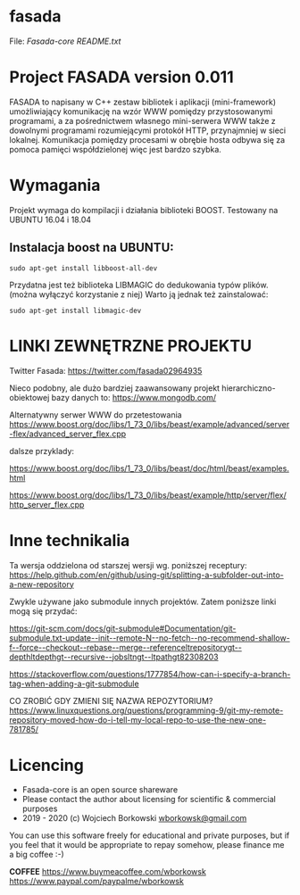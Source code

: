 # fasada
File: _Fasada-core README.txt_

# Project FASADA version 0.011 

FASADA to napisany w C++ zestaw bibliotek i aplikacji (mini-framework) umożliwiający komunikację na wzór WWW 
pomiędzy przystosowanymi programami, a za pośrednictwem własnego mini-serwera WWW także z dowolnymi programami 
rozumiejącymi protokół HTTP, przynajmniej w sieci lokalnej.
Komunikacja pomiędzy procesami w obrębie hosta odbywa się za pomoca pamięci współdzielonej więc jest bardzo szybka.

# Wymagania

Projekt wymaga do kompilacji i działania biblioteki BOOST.
Testowany na UBUNTU 16.04 i 18.04

## Instalacja boost na UBUNTU: 

```
sudo apt-get install libboost-all-dev
```

Przydatna jest też biblioteka LIBMAGIC do dedukowania typów plików.
(można wyłączyć korzystanie z niej) 
Warto ją jednak też zainstalować:

```
sudo apt-get install libmagic-dev
```

# LINKI ZEWNĘTRZNE PROJEKTU

Twitter Fasada: 
https://twitter.com/fasada02964935

Nieco podobny, ale dużo bardziej zaawansowany projekt hierarchiczno-obiektowej bazy danych to: 
https://www.mongodb.com/

Alternatywny serwer WWW do przetestowania
https://www.boost.org/doc/libs/1_73_0/libs/beast/example/advanced/server-flex/advanced_server_flex.cpp

dalsze przyklady:

https://www.boost.org/doc/libs/1_73_0/libs/beast/doc/html/beast/examples.html

https://www.boost.org/doc/libs/1_73_0/libs/beast/example/http/server/flex/http_server_flex.cpp


# Inne technikalia

Ta wersja oddzielona od starszej wersji wg. poniższej receptury: 
https://help.github.com/en/github/using-git/splitting-a-subfolder-out-into-a-new-repository

Zwykle używane jako submodule innych projektów. Zatem poniższe linki mogą się przydać:

https://git-scm.com/docs/git-submodule#Documentation/git-submodule.txt-update--init--remote-N--no-fetch--no-recommend-shallow-f--force--checkout--rebase--merge--referenceltrepositorygt--depthltdepthgt--recursive--jobsltngt--ltpathgt82308203

https://stackoverflow.com/questions/1777854/how-can-i-specify-a-branch-tag-when-adding-a-git-submodule


CO ZROBIĆ GDY ZMIENI SIĘ NAZWA REPOZYTORIUM? 
https://www.linuxquestions.org/questions/programming-9/git-my-remote-repository-moved-how-do-i-tell-my-local-repo-to-use-the-new-one-781785/


# Licencing

* Fasada-core is an open source shareware
* Please contact the author about licensing for scientific & commercial purposes
* 2019 - 2020 (c) Wojciech Borkowski wborkowsk@gmail.com

You can use this software freely for educational and private purposes, but if you feel that it would be appropriate to repay somehow, please finance me a big coffee :-)

**COFFEE**
https://www.buymeacoffee.com/wborkowsk 
https://www.paypal.com/paypalme/wborkowsk







